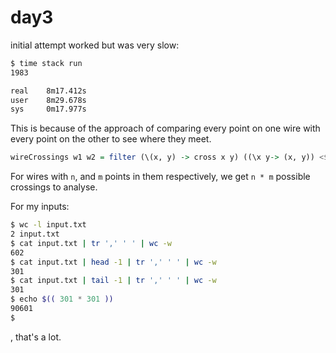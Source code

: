 # day3

initial attempt worked but was very slow:

```bash
$ time stack run
1983

real    8m17.412s
user    8m29.678s
sys     0m17.977s

```

This is because of the approach of comparing every point on one wire with
every point on the other to see where they meet.

```haskell
wireCrossings w1 w2 = filter (\(x, y) -> cross x y) ((\x y-> (x, y)) <$> w1 <*> w2)
```

For wires with `n`, and `m` points in them respectively, we get `n * m` possible
crossings to analyse.

For my inputs:

```bash
$ wc -l input.txt
2 input.txt
$ cat input.txt | tr ',' ' ' | wc -w
602
$ cat input.txt | head -1 | tr ',' ' ' | wc -w
301
$ cat input.txt | tail -1 | tr ',' ' ' | wc -w
301
$ echo $(( 301 * 301 ))
90601
$
```

, that's a lot.

